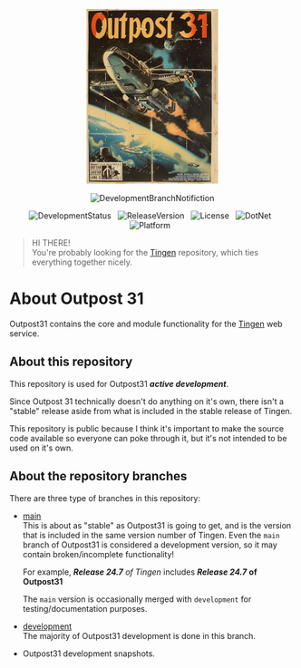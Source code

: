 <!-- u240711 -->

<div align="center">

  ![logo](./.github/images/logos/Outpost31_README.png)
  
  ![DevelopmentBranchNotifiction](https://img.shields.io/badge/DEVELOPMENT_RELEASE-E10600?style=for-the-badge)

  ![DevelopmentStatus](https://img.shields.io/badge/status-active-lightgreen?style=flat-square)&nbsp;&nbsp;
  ![ReleaseVersion](https://img.shields.io/badge/release-24.7-red?style=flat-square)&nbsp;&nbsp;
  ![License](https://img.shields.io/github/license/spectrum-health-systems/Outpost31?style=flat-square)&nbsp;&nbsp;
  ![DotNet](https://img.shields.io/badge/.net-Framework_4.8-blue?style=flat-square)&nbsp;&nbsp;
  ![Platform](https://img.shields.io/badge/platform-Windows-blue?style=flat-square)&nbsp;&nbsp;

</div>
 
> HI THERE!  
> You're probably looking for the [Tingen](https://github.com/spectrum-health-systems/Tingen) repository, which ties everything together nicely.

# About Outpost 31

Outpost31 contains the core and module functionality for the [Tingen](https://github.com/spectrum-health-systems/Tingen) web service.

## About this repository

This repository is used for Outpost31 ***active development***.

Since Outpost 31 technically doesn't do anything on it's own, there isn't a "stable" release aside from what is included in the stable release of Tingen.

This repository is public because I think it's important to make the source code available so everyone can poke through it, but it's not intended to be used on it's own.

## About the repository branches

There are three type of branches in this repository:

* [main](https://github.com/spectrum-health-systems/Outpost31)  
  This is about as "stable" as Outpost31 is going to get, and is the version that is included in the same version number of Tingen. Even the `main` branch of Outpost31 is considered a development version, so it may contain broken/incomplete functionality!

  For example, ***Release 24.7*** *of Tingen* includes ***Release 24.7*** **of Outpost31**

  The `main` version is occasionally merged with `development` for testing/documentation purposes.

* [development](https://github.com/spectrum-health-systems/Outpost31/tree/development)  
  The majority of Outpost31 development is done in this branch.

* Outpost31 development snapshots.
